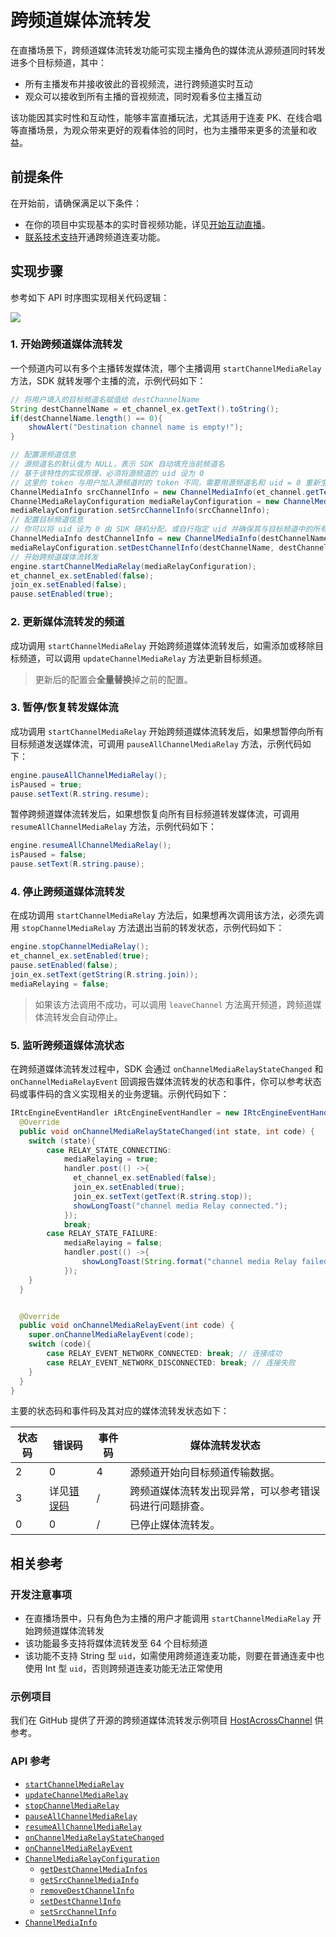 # 跨频道媒体流转发

在直播场景下，跨频道媒体流转发功能可实现主播角色的媒体流从源频道同时转发进多个目标频道，其中：

- 所有主播发布并接收彼此的音视频流，进行跨频道实时互动
- 观众可以接收到所有主播的音视频流，同时观看多位主播互动

该功能因其实时性和互动性，能够丰富直播玩法，尤其适用于连麦 PK、在线合唱等直播场景，为观众带来更好的观看体验的同时，也为主播带来更多的流量和收益。


## 前提条件

在开始前，请确保满足以下条件：

- 在你的项目中实现基本的实时音视频功能，详见[开始互动直播](./start_live_android_ng)。
- <a href="https://agora-ticket.agora.io/">联系技术支持</a>开通跨频道连麦功能。


## 实现步骤

参考如下 API 时序图实现相关代码逻辑：

![](https://web-cdn.agora.io/docs-files/1672716202109)

### 1. 开始跨频道媒体流转发

一个频道内可以有多个主播转发媒体流，哪个主播调用 `startChannelMediaRelay` 方法，SDK 就转发哪个主播的流，示例代码如下：

```java
// 将用户填入的目标频道名赋值给 destChannelName
String destChannelName = et_channel_ex.getText().toString();
if(destChannelName.length() == 0){
    showAlert("Destination channel name is empty!");
}

// 配置源频道信息
// 源频道名的默认值为 NULL，表示 SDK 自动填充当前频道名
// 基于该特性的实现原理，必须将源频道的 uid 设为 0
// 这里的 token 与用户加入源频道时的 token 不同，需要用源频道名和 uid = 0 重新生成
ChannelMediaInfo srcChannelInfo = new ChannelMediaInfo(et_channel.getText().toString(), null, myUid);
ChannelMediaRelayConfiguration mediaRelayConfiguration = new ChannelMediaRelayConfiguration();
mediaRelayConfiguration.setSrcChannelInfo(srcChannelInfo);
// 配置目标频道信息
// 你可以将 uid 设为 0 由 SDK 随机分配，或自行指定 uid 并确保其与目标频道中的所有 uid 不同
ChannelMediaInfo destChannelInfo = new ChannelMediaInfo(destChannelName, null, myUid);
mediaRelayConfiguration.setDestChannelInfo(destChannelName, destChannelInfo);
// 开始跨频道媒体流转发
engine.startChannelMediaRelay(mediaRelayConfiguration);
et_channel_ex.setEnabled(false);
join_ex.setEnabled(false);
pause.setEnabled(true);
```


### 2. 更新媒体流转发的频道

成功调用 `startChannelMediaRelay` 开始跨频道媒体流转发后，如需添加或移除目标频道，可以调用 `updateChannelMediaRelay` 方法更新目标频道。

> 更新后的配置会**全量替换**掉之前的配置。


### 3. 暂停/恢复转发媒体流

成功调用 `startChannelMediaRelay` 开始跨频道媒体流转发后，如果想暂停向所有目标频道发送媒体流，可调用 `pauseAllChannelMediaRelay` 方法，示例代码如下：

```java
engine.pauseAllChannelMediaRelay();
isPaused = true;
pause.setText(R.string.resume);
```

暂停跨频道媒体流转发后，如果想恢复向所有目标频道转发媒体流，可调用 `resumeAllChannelMediaRelay` 方法，示例代码如下：

```java
engine.resumeAllChannelMediaRelay();
isPaused = false;
pause.setText(R.string.pause);
```


### 4. 停止跨频道媒体流转发

在成功调用 `startChannelMediaRelay` 方法后，如果想再次调用该方法，必须先调用 `stopChannelMediaRelay` 方法退出当前的转发状态，示例代码如下：

```java
engine.stopChannelMediaRelay();
et_channel_ex.setEnabled(true);
pause.setEnabled(false);
join_ex.setText(getString(R.string.join));
mediaRelaying = false;
```

> 如果该方法调用不成功，可以调用 `leaveChannel` 方法离开频道，跨频道媒体流转发会自动停止。


### 5. 监听跨频道媒体流状态

在跨频道媒体流转发过程中，SDK 会通过 `onChannelMediaRelayStateChanged` 和 `onChannelMediaRelayEvent` 回调报告媒体流转发的状态和事件，你可以参考状态码或事件码的含义实现相关的业务逻辑。示例代码如下：

```java
IRtcEngineEventHandler iRtcEngineEventHandler = new IRtcEngineEventHandler(){
  @Override
  public void onChannelMediaRelayStateChanged(int state, int code) {
    switch (state){
        case RELAY_STATE_CONNECTING:
            mediaRelaying = true;
            handler.post(() ->{
              et_channel_ex.setEnabled(false);
              join_ex.setEnabled(true);
              join_ex.setText(getText(R.string.stop));
              showLongToast("channel media Relay connected.");
            });
            break;
        case RELAY_STATE_FAILURE:
            mediaRelaying = false;
            handler.post(() ->{
                showLongToast(String.format("channel media Relay failed at error code: %d", code));
            });
    }
  }


  @Override
  public void onChannelMediaRelayEvent(int code) {
    super.onChannelMediaRelayEvent(code);
    switch (code){
        case RELAY_EVENT_NETWORK_CONNECTED: break; // 连接成功
        case RELAY_EVENT_NETWORK_DISCONNECTED: break; // 连接失败
    }
  }
}
```

主要的状态码和事件码及其对应的媒体流转发状态如下：

| 状态码 | 错误码 | 事件码 | 媒体流转发状态 |
| ------- | ------ | ------ | ------------- |
| 2 | 0 | 4 | 源频道开始向目标频道传输数据。  |
| 3 | 详见[错误码](./API%20Reference/java_ng/API/toc_stream_management.html#callback_irtcengineeventhandler_onchannelmediarelaystatechanged) | /  | 跨频道媒体流转发出现异常，可以参考错误码进行问题排查。  |
| 0 | 0 | /  | 已停止媒体流转发。  |


## 相关参考

### 开发注意事项

- 在直播场景中，只有角色为主播的用户才能调用 `startChannelMediaRelay` 开始跨频道媒体流转发
- 该功能最多支持将媒体流转发至 64 个目标频道
- 该功能不支持 String 型 `uid`，如需使用跨频道连麦功能，则要在普通连麦中也使用 Int 型 `uid`，否则跨频道连麦功能无法正常使用

### 示例项目

我们在 GitHub 提供了开源的跨频道媒体流转发示例项目 [HostAcrossChannel](https://github.com/AgoraIO/API-Examples/blob/main/Android/APIExample/app/src/main/java/io/agora/api/example/examples/advanced/HostAcrossChannel.java) 供参考。

### API 参考

- [`startChannelMediaRelay`](./API%20Reference/java_ng/API/toc_stream_management.html#api_irtcengine_startchannelmediarelay)
- [`updateChannelMediaRelay`](./API%20Reference/java_ng/API/toc_stream_management.html#api_irtcengine_updatechannelmediarelay)
- [`stopChannelMediaRelay`](./API%20Reference/java_ng/API/toc_stream_management.html#api_irtcengine_stopchannelmediarelay)
- [`pauseAllChannelMediaRelay`](./API%20Reference/java_ng/API/toc_stream_management.html#api_irtcengine_pauseallchannelmediarelay)
- [`resumeAllChannelMediaRelay`](./API%20Reference/java_ng/API/toc_stream_management.html#api_irtcengine_resumeallchannelmediarelay)
- [`onChannelMediaRelayStateChanged`](./API%20Reference/java_ng/API/toc_stream_management.html#callback_irtcengineeventhandler_onchannelmediarelaystatechanged)
- [`onChannelMediaRelayEvent`](./API%20Reference/java_ng/API/toc_stream_management.html#callback_irtcengineeventhandler_onchannelmediarelayevent)
- [`ChannelMediaRelayConfiguration`](./API%20Reference/java_ng/API/class_channelmediarelayconfiguration.html)
  - [`getDestChannelMediaInfos`](./API%20Reference/java_ng/API/api_channelmediarelayconfiguration_getdestchannelmediainfos.html)
  - [`getSrcChannelMediaInfo`](./API%20Reference/java_ng/API/api_channelmediarelayconfiguration_getsrcchannelmediainfo.html)
  - [`removeDestChannelInfo`](./API%20Reference/java_ng/API/api_channelmediarelayconfiguration_removedestchannelinfo.html)
  - [`setDestChannelInfo`](./API%20Reference/java_ng/API/api_channelmediarelayconfiguration_setdestchannelinfo.html)
  - [`setSrcChannelInfo`](./API%20Reference/java_ng/API/api_channelmediarelayconfiguration_setsrcchannelinfo.html)
- [`ChannelMediaInfo`](./API%20Reference/java_ng/API/class_channelmediainfo.html)